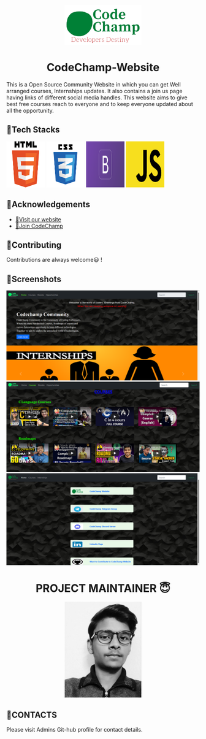 <p align="center">
  <img src="./images/logo.png" alt="Sublime's custom image" width="200px"/>
</p>



<h1 align="center"> CodeChamp-Website </h1>

This is a Open Source Community Website in which you can get Well arranged courses, Internships updates. It also contains a join us page having links of different social media handles. This website aims to give best free courses reach to everyone and to keep everyone updated about all the opportunity.

## 📍Tech Stacks

<img src="./images/Html image.png" alt="Sublime's custom image" width="100px" height="120px"/>  <img src="./images/Css image.png" alt="Sublime's custom image" width="100px" height="120px"/>  <img src="./images/bootstrap.png" alt="Sublime's custom image" width="100px" height="120px"/>  <img src="./images/javascript.png" alt="Sublime's custom image" width="100px" height="120px"/>


## 📍Acknowledgements

 - [📌Visit our website](https://codechamp.netlify.app/)
 - [📌Join CodeChamp](https://discord.gg/URmG5DR6)


## 📍Contributing

Contributions are always welcome😃 !

## 📍Screenshots

<img src="./images/Home page ss.png" alt="Sublime's custom image" />

<img src="./images/courses ss.png" alt="Sublime's custom image" />

<img src="./images/join us page ss.png" alt="Sublime's custom image"/>

<h1 align="center"> PROJECT MAINTAINER 😇</h1>
<p align="center">
  <img src="./images/Admin Image.jpeg" alt="Sublime's custom image" width="200px"/>
</p>

## 📍CONTACTS

Please visit Admins Git-hub profile for contact details.





